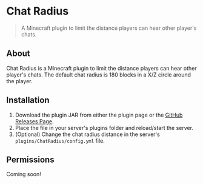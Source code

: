 # Chat Radius
> A Minecraft plugin to limit the distance players can hear other player's chats.

## About
Chat Radius is a Minecraft plugin to limit the distance players can hear other player's chats. The default chat
 radius is 180 blocks in a X/Z circle around the player.

## Installation
1. Download the plugin JAR from either the plugin page or the
[GitHub Releases Page](https://github.com/hparcells/chat-radius/releases).
2. Place the file in your server's plugins folder and reload/start the server.
3. (Optional) Change the chat radius distance in the server's `plugins/ChatRadius/config.yml` file.

## Permissions
Coming soon!
